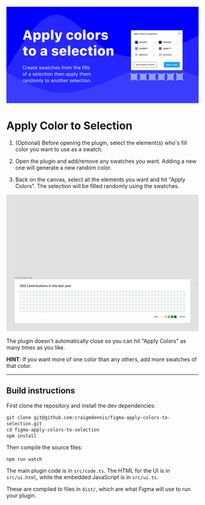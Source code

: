 ![](./assets/figma-cover.png)

# Apply Color to Selection

1. (Optional) Before opening the plugin, select the element(s) who's fill color you want to use as a swatch.

2. Open the plugin and add/remove any swatches you want. Adding a new one will generate a new random color.

3. Back on the canvas, select all the elements you want and hit "Apply Colors". The selection will be filled randomly using the swatches.

![Github Heat Map Demo](./src/assets/figma-plugin-github-heatmap-demo.gif)

The plugin doesn't automatically close so you can hit "Apply Colors" as many times as you like.

**HINT**: If you want more of one color than any others, add more swatches of that color.

---

## Build instructions

First clone the repository and install the dev dependencies:

```
git clone git@github.com:craigmdennis/figma-apply-colors-to-selection.git
cd figma-apply-colors-to-selection
npm install
```

Then compile the source files:

```
npm run watch
```

The main plugin code is in `src/code.ts`. The HTML for the UI is in
`src/ui.html`, while the embedded JavaScript is in `src/ui.ts`.

These are compiled to files in `dist/`, which are what Figma will use to run
your plugin.
